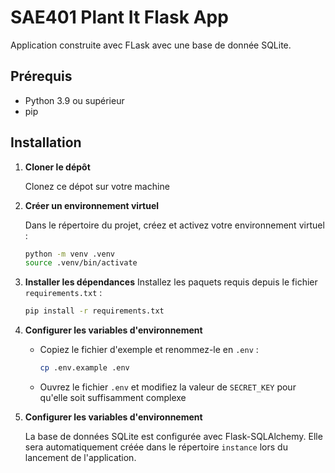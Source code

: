 # SAE401 Plant It Flask App

Application construite avec FLask avec une base de donnée SQLite.

## Prérequis

- Python 3.9 ou supérieur
- pip

## Installation

1. **Cloner le dépôt**

   Clonez ce dépot sur votre machine

2. **Créer un environnement virtuel**

   Dans le répertoire du projet, créez et activez votre environnement virtuel :

   ```bash
   python -m venv .venv
   source .venv/bin/activate
   ```

3. **Installer les dépendances**
   Installez les paquets requis depuis le fichier `requirements.txt` :

   ```bash
   pip install -r requirements.txt
   ```

4. **Configurer les variables d'environnement**

   - Copiez le fichier d'exemple et renommez-le en `.env` :

     ```bash
     cp .env.example .env
     ```

   - Ouvrez le fichier `.env` et modifiez la valeur de `SECRET_KEY` pour qu'elle soit suffisamment complexe

5. **Configurer les variables d'environnement**

   La base de données SQLite est configurée avec Flask-SQLAlchemy.
   Elle sera automatiquement créée dans le répertoire `instance` lors du lancement de l'application.
